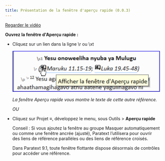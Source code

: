```yaml
---
title: Présentation de la fenêtre d'aperçu rapide (0.0.3)
---
```

[Regarder le vidéo](https://vimeopro.com/lingtransoft/paratext9fr/video/)

**Ouvrez la fenêtre d'Aperçu rapide :**

-   Cliquez sur un lien dans la ligne \\r ou \\xt

    ![](media/deb7d742cc203afb1c7eb3b187e7d933.png)

    *La fenêtre Aperçu rapide vous montre le texte de cette autre référence.*

    *OU*

-   Cliquez sur Projet **≡**, développez le menu, sous Outils \> **Aperçu rapide**

    Conseil : Si vous ajoutez la fenêtre au groupe Masquer automatiquement ou comme une fenêtre ancrée (ajusté), Paratext l’utilisera pour ouvrir des liens de référence parallèles ou des liens de référence croisés.

    Dans Paratext 9.1, toute fenêtre flottante dispose désormais de contrôles pour accéder une référence.
